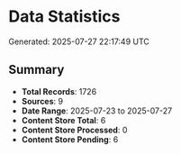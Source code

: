 # Data Statistics

Generated: 2025-07-27 22:17:49 UTC

## Summary

- **Total Records**: 1726
- **Sources**: 9
- **Date Range**: 2025-07-23 to 2025-07-27
- **Content Store Total**: 6
- **Content Store Processed**: 0
- **Content Store Pending**: 6
